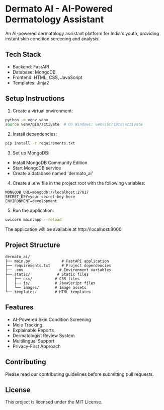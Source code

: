 # Dermato AI - AI-Powered Dermatology Assistant

An AI-powered dermatology assistant platform for India's youth, providing instant skin condition screening and analysis.

## Tech Stack

- Backend: FastAPI
- Database: MongoDB
- Frontend: HTML, CSS, JavaScript
- Templates: Jinja2

## Setup Instructions

1. Create a virtual environment:
```bash
python -m venv venv
source venv/bin/activate  # On Windows: venv\Scripts\activate
```

2. Install dependencies:
```bash
pip install -r requirements.txt
```

3. Set up MongoDB:
- Install MongoDB Community Edition
- Start MongoDB service
- Create a database named 'dermato_ai'

4. Create a .env file in the project root with the following variables:
```
MONGODB_URL=mongodb://localhost:27017
SECRET_KEY=your-secret-key-here
ENVIRONMENT=development
```

5. Run the application:
```bash
uvicorn main:app --reload
```

The application will be available at http://localhost:8000

## Project Structure

```
dermato_ai/
├── main.py              # FastAPI application
├── requirements.txt     # Project dependencies
├── .env                # Environment variables
├── static/            # Static files
│   ├── css/          # CSS files
│   ├── js/           # JavaScript files
│   └── images/       # Image assets
└── templates/        # HTML templates
```

## Features

- AI-Powered Skin Condition Screening
- Mole Tracking
- Explainable Reports
- Dermatologist Review System
- Multilingual Support
- Privacy-First Approach

## Contributing

Please read our contributing guidelines before submitting pull requests.

## License

This project is licensed under the MIT License. 